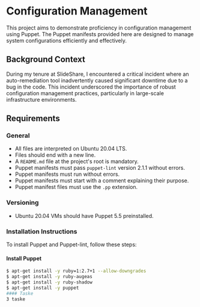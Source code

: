 # Configuration Management

This project aims to demonstrate proficiency in configuration management using Puppet. The Puppet manifests provided here are designed to manage system configurations efficiently and effectively.

## Background Context

During my tenure at SlideShare, I encountered a critical incident where an auto-remediation tool inadvertently caused significant downtime due to a bug in the code. This incident underscored the importance of robust configuration management practices, particularly in large-scale infrastructure environments.

## Requirements

### General

- All files are interpreted on Ubuntu 20.04 LTS.
- Files should end with a new line.
- A `README.md` file at the project's root is mandatory.
- Puppet manifests must pass `puppet-lint` version 2.1.1 without errors.
- Puppet manifests must run without errors.
- Puppet manifests must start with a comment explaining their purpose.
- Puppet manifest files must use the `.pp` extension.

### Versioning

- Ubuntu 20.04 VMs should have Puppet 5.5 preinstalled.

### Installation Instructions

To install Puppet and Puppet-lint, follow these steps:

#### Install Puppet

```bash
$ apt-get install -y ruby=1:2.7+1 --allow-downgrades
$ apt-get install -y ruby-augeas
$ apt-get install -y ruby-shadow
$ apt-get install -y puppet
#### Taske
3 taske
